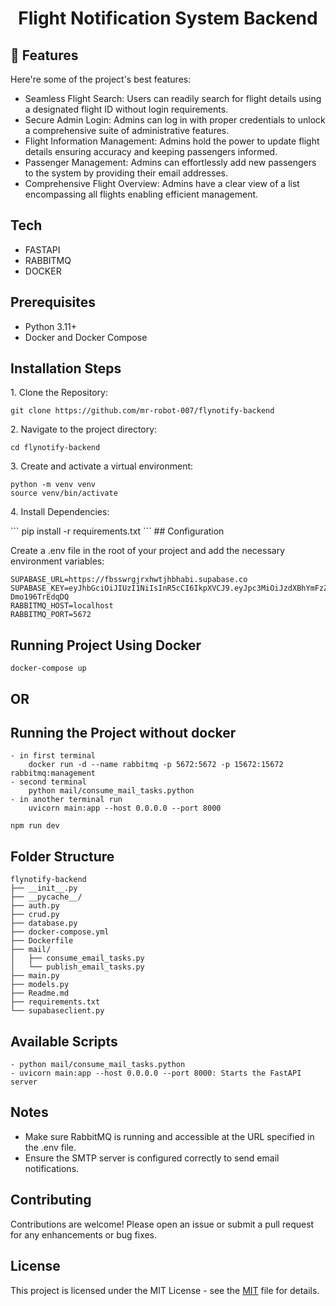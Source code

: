 <h1 align="center" id="title">Flight Notification System Backend</h1>
<h2>🧐 Features</h2>

Here're some of the project's best features:

*   Seamless Flight Search: Users can readily search for flight details using a designated flight ID without login requirements.
*   Secure Admin Login: Admins can log in with proper credentials to unlock a comprehensive suite of administrative features.
*   Flight Information Management: Admins hold the power to update flight details ensuring accuracy and keeping passengers informed.
*   Passenger Management: Admins can effortlessly add new passengers to the system by providing their email addresses.
*   Comprehensive Flight Overview: Admins have a clear view of a list encompassing all flights enabling efficient management.

## Tech
- FASTAPI
- RABBITMQ
- DOCKER
## Prerequisites


- Python 3.11+
- Docker and Docker Compose
## Installation Steps

<p>1. Clone the Repository:</p>

```
git clone https://github.com/mr-robot-007/flynotify-backend
```

<p>2. Navigate to the project directory:</p>

```
cd flynotify-backend
```

<p>3. Create and activate a virtual environment:</p>

```
python -m venv venv
source venv/bin/activate
```

<p>4. Install Dependencies:</p>
```
pip install -r requirements.txt
```
## Configuration

Create a .env file in the root of your project and add the necessary environment variables:
```
SUPABASE_URL=https://fbsswrgjrxhwtjhbhabi.supabase.co
SUPABASE_KEY=eyJhbGciOiJIUzI1NiIsInR5cCI6IkpXVCJ9.eyJpc3MiOiJzdXBhYmFzZSIsInJlZiI6ImZic3N3cmdqcnhod3RqaGJoYWJpIiwicm9sZSI6ImFub24iLCJpYXQiOjE3MjIxMDU2NDgsImV4cCI6MjAzNzY4MTY0OH0.XnuSNC4nnHRT8mpOg9JHSEuKKomr0-Dmo196TrEdqDQ
RABBITMQ_HOST=localhost
RABBITMQ_PORT=5672
```
## Running Project Using Docker
```
docker-compose up
```

## OR
## Running the Project without docker
```
- in first terminal
    docker run -d --name rabbitmq -p 5672:5672 -p 15672:15672 rabbitmq:management
- second terminal   
    python mail/consume_mail_tasks.python
- in another terminal run
    uvicorn main:app --host 0.0.0.0 --port 8000

npm run dev
```
## Folder Structure
```
flynotify-backend
├── __init__.py
├── __pycache__/
├── auth.py
├── crud.py
├── database.py
├── docker-compose.yml
├── Dockerfile
├── mail/
│   ├── consume_email_tasks.py
│   └── publish_email_tasks.py
├── main.py
├── models.py
├── Readme.md
├── requirements.txt
└── supabaseclient.py
```
## Available Scripts
```
- python mail/consume_mail_tasks.python
- uvicorn main:app --host 0.0.0.0 --port 8000: Starts the FastAPI server
```
## Notes
- Make sure RabbitMQ is running and accessible at the URL specified in the .env file.
- Ensure the SMTP server is configured correctly to send email notifications.
## Contributing

Contributions are welcome! Please open an issue or submit a pull request for any enhancements or bug fixes.


## License

This project is licensed under the MIT License - see the [MIT](https://choosealicense.com/licenses/mit/) file for details.

